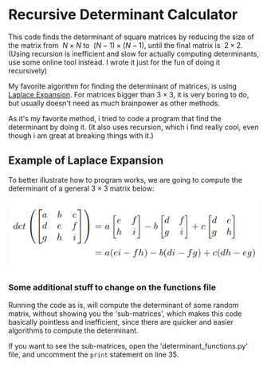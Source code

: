 # Recursive Determinant Calculator

This code finds the determinant of square matrices by reducing the size of the matrix from $\ N\times N$ to $\ (N-1)\times (N-1)$, until the final matrix is $\ 2\times 2$. (Using recursion is inefficient and slow for actually computing determinants, use some online tool instead. I wrote it just for the fun of doing it recursively)

My favorite algorithm for finding the determinant of matrices, is using [Laplace Expansion](https://en.wikipedia.org/wiki/Laplace_expansion). For matrices bigger than $3\times 3$, it is very boring to do, but usually doesn't need as much brainpower as other methods.

As it's my favorite method, i tried to code a program that find the determinant by doing it. (It also uses recursion, which i find really cool, even though i am great at breaking things with it.)

## Example of Laplace Expansion

To better illustrate how to program works, we are going to compute the determinant of a general $3\times 3$ matrix below:



![Example of 3x3 determinant calculation](3by3-determinant.png "3x3 Determinant")


### Some additional stuff to change on the functions file

Running the code as is, will compute the determinant of some random matrix, without showing you the 'sub-matrices', which makes this code basically pointless and inefficient, since there are quicker and easier algorithms to compute the determinant.

If you want to see the sub-matrices, open the 'determinant_functions.py' file, and uncomment the `print` statement on line 35.